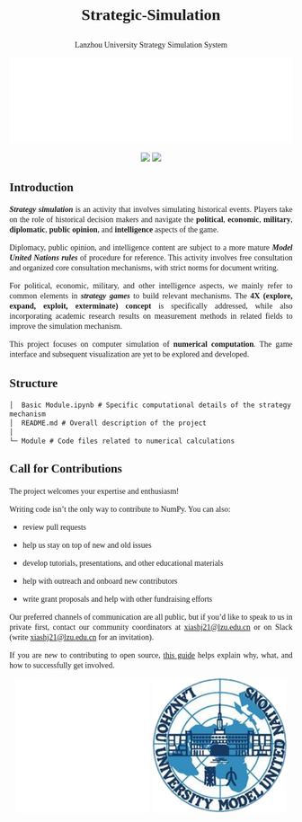 # <font face='Times New Roman'><p style='text-align:center'>Strategic-Simulation</p></font>
<font face='Times New Roman'><p style='text-align:center'>Lanzhou University Strategy Simulation System</p></font>
![Logo](./Element/logo.svg)
<div style='text-align:center'>
    <a href='https://github.com/xiashj2021/Strategic-Simulation/blob/main/LICENSE'><img src='https://img.shields.io/badge/License-Apache-blue'></a>
    <a href='https://github.com/xiashj2021'><img src='https://img.shields.io/badge/Author-Shengjie_Xia-red'></a>
</div>

## <font face='Times New Roman'>Introduction</font>
<font face='Times New Roman'><p style='text-align:justify'>***Strategy simulation*** is an activity that involves simulating historical events. Players take on the role of historical decision makers and navigate the **political**, **economic**, **military**, **diplomatic**, **public opinion**, and **intelligence** aspects of the game.</p></font>  

<font face='Times New Roman'><p style='text-align:justify'>Diplomacy, public opinion, and intelligence content are subject to a more mature ***Model United Nations rules*** of procedure for reference. This activity involves free consultation and organized core consultation mechanisms, with strict norms for document writing.</p></font>  

<font face='Times New Roman'><p style='text-align:justify'>For political, economic, military, and other intelligence aspects, we mainly refer to common elements in ***strategy games*** to build relevant mechanisms. The **4X (explore, expand, exploit, exterminate) concept** is specifically addressed, while also incorporating academic research results on measurement methods in related fields to improve the simulation mechanism.</p></font>  

<font face='Times New Roman'><p style='text-align:justify'>This project focuses on computer simulation of **numerical computation**. The game interface and subsequent visualization are yet to be explored and developed.</p></font>  

## <font face='Times New Roman'>Structure</font>
```
│  Basic Module.ipynb # Specific computational details of the strategy mechanism
│  README.md # Overall description of the project
│  
└─ Module # Code files related to numerical calculations
```
## <font face='Times New Roman'>Call for Contributions</font>
<font face='Times New Roman'><p style='text-align:justify'>The project welcomes your expertise and enthusiasm!</p></font>  

<font face='Times New Roman'><p style='text-align:justify'>Writing code isn’t the only way to contribute to NumPy. You can also:</p></font>  

- <font face='Times New Roman'><p style='text-align:justify'>review pull requests</p></font>
- <font face='Times New Roman'><p style='text-align:justify'>help us stay on top of new and old issues</p></font>
- <font face='Times New Roman'><p style='text-align:justify'>develop tutorials, presentations, and other educational materials</p></font>
- <font face='Times New Roman'><p style='text-align:justify'>help with outreach and onboard new contributors</p></font>
- <font face='Times New Roman'><p style='text-align:justify'>write grant proposals and help with other fundraising efforts</p></font>

<font face='Times New Roman'><p style='text-align:justify'>Our preferred channels of communication are all public, but if you’d like to speak to us in private first, contact our community coordinators at xiashj21@lzu.edu.cn or on Slack (write xiashj21@lzu.edu.cn for an invitation).</p></font>  

<font face='Times New Roman'><p style='text-align:justify'>If you are new to contributing to open source, [<u>this guide</u>](https://opensource.guide/how-to-contribute/) helps explain why, what, and how to successfully get involved.</p></font>  

<div style='text-align:center'>
    <img src='./Element/copyright.svg' width=240>
    <img src='./Element/LZUQYMUNA.png' width=240>
</div>
